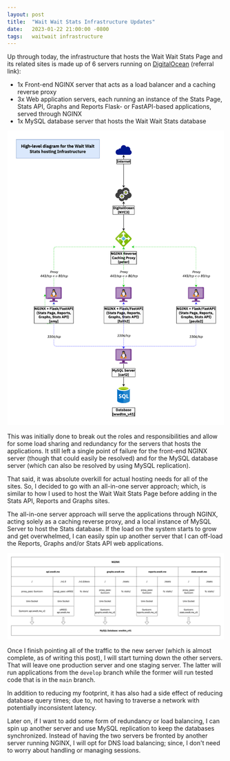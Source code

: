```yaml
---
layout: post
title:  "Wait Wait Stats Infrastructure Updates"
date:   2023-01-22 21:00:00 -0800
tags:   waitwait infrastructure
---
```


Up through today, the infrastructure that hosts the Wait Wait Stats Page and its related sites is made up of 6 servers running on [DigitalOcean](https://www.digitalocean.com/?refcode=511267eeda51&utm_campaign=Referral_Invite&utm_medium=Referral_Program&utm_source=badge") (referral link):

* 1x Front-end NGINX server that acts as a load balancer and a caching reverse proxy
* 3x Web application servers, each running an instance of the Stats Page, Stats API, Graphs and Reports Flask- or FastAPI-based applications, served through NGINX
* 1x MySQL database server that hosts the Wait Wait Stats database

[![Diagram of the Wait Wait Stats Infrastructure in 2022](/assets/images/wait-wait-stats-infrastructure-2022.png "Diagram of the Wait Wait Stats Infrastructure in 2022")](/assets/images/wait-wait-stats-infrastructure-2022.png)

This was initially done to break out the roles and responsibilities and allow for some load sharing and redundancy for the servers that hosts the applications. It still left a single point of failure for the front-end NGINX server (though that could easily be resolved) and for the MySQL database server (which can also be resolved by using MySQL replication).

That said, it was absolute overkill for actual hosting needs for all of the sites. So, I decided to go with an all-in-one server approach; which, is similar to how I used to host the Wait Wait Stats Page before adding in the Stats API, Reports and Graphs sites.

The all-in-one server approach will serve the applications through NGINX, acting solely as a caching reverse proxy, and a local instance of MySQL Server to host the Stats database. If the load on the system starts to grow and get overwhelmed, I can easily spin up another server that I can off-load the Reports, Graphs and/or Stats API web applications.

[![Diagram of the Wait Wait Stats Infrastructure in 2023](/assets/images/wait-wait-stats-infrastructure-2023.png "Diagram of the Wait Wait Stats Infrastructure in 2023")](/assets/images/wait-wait-stats-infrastructure-2023.png)

Once I finish pointing all of the traffic to the new server (which is almost complete, as of writing this post), I will start turning down the other servers. That will leave one production server and one staging server. The latter will run applications from the `develop` branch while the former will run tested code that is in the `main` branch.

In addition to reducing my footprint, it has also had a side effect of reducing database query times; due to, not having to traverse a network with potentially inconsistent latency.

Later on, if I want to add some form of redundancy or load balancing, I can spin up another server and use MySQL replication to keep the databases synchronized. Instead of having the two servers be fronted by another server running NGINX, I will opt for DNS load balancing; since, I don't need to worry about handling or managing sessions.
